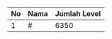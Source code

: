 | No | Nama            | Jumlah Level |
|----|-----------------|--------------|
| 1  | #    |    6350        |
